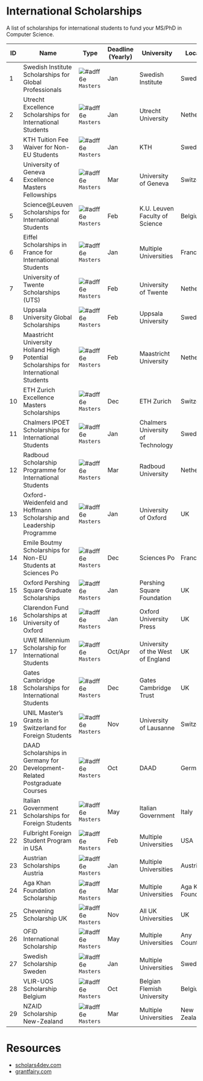 # International Scholarships

A list of scholarships for international students to fund your MS/PhD in Computer Science.

| ID | Name                                                                                 | Type                                                               | Deadline (Yearly) | University                        | Location            |
|----|--------------------------------------------------------------------------------------|--------------------------------------------------------------------|-------------------|-----------------------------------|---------------------|
| 1  | Swedish Institute Scholarships for Global Professionals                              | ![#adff6e](https://placehold.it/15/adff6e/000000?text=+) `Masters` | Jan               | Swedish Institute                 | Sweden              |
| 2  | Utrecht Excellence Scholarships for International Students                           | ![#adff6e](https://placehold.it/15/adff6e/000000?text=+) `Masters` | Jan               | Utrecht University                | Netherlands         |
| 3  | KTH Tuition Fee Waiver for Non-EU Students                                           | ![#adff6e](https://placehold.it/15/adff6e/000000?text=+) `Masters` | Jan               | KTH                               | Sweden              |
| 4  | University of Geneva Excellence Masters Fellowships                                  | ![#adff6e](https://placehold.it/15/adff6e/000000?text=+) `Masters` | Mar               | University of Geneva              | Switzerland         |
| 5  | Science@Leuven Scholarships for International Students                               | ![#adff6e](https://placehold.it/15/adff6e/000000?text=+) `Masters` | Feb               | K.U. Leuven Faculty of Science    | Belgium             |
| 6  | Eiffel Scholarships in France for International Students                             | ![#adff6e](https://placehold.it/15/adff6e/000000?text=+) `Masters` | Jan               | Multiple Universities             | France              |
| 7  | University of Twente Scholarships (UTS)                                              | ![#adff6e](https://placehold.it/15/adff6e/000000?text=+) `Masters` | Feb               | University of Twente              | Netherlands         |
| 8  | Uppsala University Global Scholarships                                               | ![#adff6e](https://placehold.it/15/adff6e/000000?text=+) `Masters` | Feb               | Uppsala University                | Sweden              |
| 9  | Maastricht University Holland High Potential Scholarships for International Students | ![#adff6e](https://placehold.it/15/adff6e/000000?text=+) `Masters` | Feb               | Maastricht University             | Netherlands         |
| 10 | ETH Zurich Excellence Masters Scholarships                                           | ![#adff6e](https://placehold.it/15/adff6e/000000?text=+) `Masters` | Dec               | ETH Zurich                        | Switzerland         |
| 11 | Chalmers IPOET Scholarships for International Students                               | ![#adff6e](https://placehold.it/15/adff6e/000000?text=+) `Masters` | Jan               | Chalmers University of Technology | Sweden              |
| 12 | Radboud Scholarship Programme for International Students                             | ![#adff6e](https://placehold.it/15/adff6e/000000?text=+) `Masters` | Mar               | Radboud University                | Netherlands         |
| 13 | Oxford-Weidenfeld and Hoffmann Scholarship and Leadership Programme                  | ![#adff6e](https://placehold.it/15/adff6e/000000?text=+) `Masters` | Jan               | University of Oxford              | UK                  |
| 14 | Emile Boutmy Scholarships for Non-EU Students at Sciences Po                         | ![#adff6e](https://placehold.it/15/adff6e/000000?text=+) `Masters` | Dec               | Sciences Po                       | France              |
| 15 | Oxford Pershing Square Graduate Scholarships                                         | ![#adff6e](https://placehold.it/15/adff6e/000000?text=+) `Masters` | Jan               | Pershing Square Foundation        | UK                  |
| 16 | Clarendon Fund Scholarships at University of Oxford                                  | ![#adff6e](https://placehold.it/15/adff6e/000000?text=+) `Masters` | Jan               | Oxford University Press           | UK                  |
| 17 | UWE Millennium Scholarship for International Students                                | ![#adff6e](https://placehold.it/15/adff6e/000000?text=+) `Masters` | Oct/Apr           | University of the West of England | UK                  |
| 18 | Gates Cambridge Scholarships for International Students                              | ![#adff6e](https://placehold.it/15/adff6e/000000?text=+) `Masters` | Dec               | Gates Cambridge Trust             | UK                  |
| 19 | UNIL Master’s Grants in Switzerland for Foreign Students                             | ![#adff6e](https://placehold.it/15/adff6e/000000?text=+) `Masters` | Nov               | University of Lausanne            | Switzerland         |
| 20 | DAAD Scholarships in Germany for Development-Related Postgraduate Courses            | ![#adff6e](https://placehold.it/15/adff6e/000000?text=+) `Masters` | Oct               | DAAD                              | Germany             |
| 21 | Italian Government Scholarships for Foreign Students                                 | ![#adff6e](https://placehold.it/15/adff6e/000000?text=+) `Masters` | May               | Italian Government                | Italy               |
| 22 | Fulbright Foreign Student Program in USA                                             | ![#adff6e](https://placehold.it/15/adff6e/000000?text=+) `Masters` | Feb               | Multiple Universities             | USA                 |
| 23 | Austrian Scholarships Austria                                                        | ![#adff6e](https://placehold.it/15/adff6e/000000?text=+) `Masters` | Jan               | Multiple Universities             | Austria             |
| 24 | Aga Khan Foundation Scholarship                                                      | ![#adff6e](https://placehold.it/15/adff6e/000000?text=+) `Masters` | Mar               | Multiple Universities             | Aga Khan Foundation |
| 25 | Chevening Scholarship UK                                                             | ![#adff6e](https://placehold.it/15/adff6e/000000?text=+) `Masters` | Nov               | All UK Universities               | UK                  |
| 26 | OFID International Scholarship                                                       | ![#adff6e](https://placehold.it/15/adff6e/000000?text=+) `Masters` | May               | Multiple Universities             | Any Country         |
| 27 | Swedish Scholarship Sweden                                                           | ![#adff6e](https://placehold.it/15/adff6e/000000?text=+) `Masters` | Jan               | Multiple Universities             | Sweden              |
| 28 | VLIR-UOS Scholarship Belgium                                                         | ![#adff6e](https://placehold.it/15/adff6e/000000?text=+) `Masters` | Oct               | Belgian Flemish University        | Belgium             |
| 29 | NZAID Scholarship New-Zealand                                                        | ![#adff6e](https://placehold.it/15/adff6e/000000?text=+) `Masters` | Mar               | Multiple Universities             | New Zealand         |

# Resources

- [scholars4dev.com](http://www.scholars4dev.com/)
- [grantfairy.com](https://www.grantfairy.com/)
